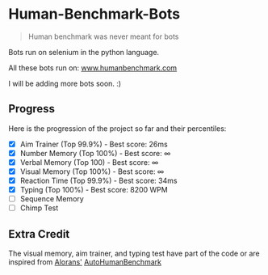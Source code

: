 # Human-Benchmark-Bots

> Human benchmark was never meant for bots

Bots run on selenium in the python language.

All these bots run on: www.humanbenchmark.com

I will be adding more bots soon. :)

## Progress
Here is the progression of the project so far and their percentiles:

- [x] Aim Trainer (Top 99.9%) - Best score: 26ms
- [x] Number Memory (Top 100%) - Best score: ∞
- [x] Verbal Memory (Top 100) - Best score: ∞
- [x] Visual Memory (Top 100%) - Best score: ∞
- [x] Reaction Time (Top 99.9%) - Best score: 34ms
- [x] Typing (Top 100%) - Best score: 8200 WPM
- [ ] Sequence Memory 
- [ ] Chimp Test

## Extra Credit
The visual memory, aim trainer, and typing test have part of the code or are inspired from [Alorans'](https://github.com/alorans) [AutoHumanBenchmark](https://github.com/alorans/AutoHumanBenchmark)
